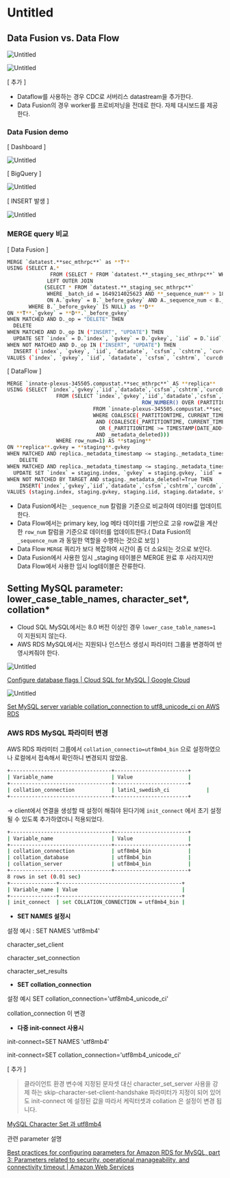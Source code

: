 # Untitled

## Data Fusion vs. Data Flow

![Untitled](Untitled.png)

![Untitled](Untitled%201.png)

[ 추가 ]

- Dataflow를 사용하는 경우 CDC로 서버리스 datastream을 추가한다.
- Data Fusion의 경우 worker를 프로비저닝을 전데로 한다. 자체 대시보드를 제공한다.

### Data Fusion demo

[ Dashboard ] 

![Untitled](Untitled%202.png)

[ BigQuery ] 

![Untitled](Untitled%203.png)

[ INSERT 발생 ]

![Untitled](Untitled%204.png)

### MERGE query 비교

[ Data Fusion ]

```bash
MERGE `datatest.**sec_mthrpc**` as **T**
USING (SELECT A.* 
			  FROM (SELECT * FROM `datatest.**_staging_sec_mthrpc**` WHERE _batch_id = 1649214025623 AND **_sequence_num** > 18) as A
			 LEFT OUTER JOIN
			(SELECT * FROM `datatest.**_staging_sec_mthrpc**` 
			 WHERE _batch_id = 1649214025623 AND **_sequence_num** > 18) as B
			 ON A.`gvkey` = B.`_before_gvkey` AND A._sequence_num < B._sequence_num
       WHERE B.`_before_gvkey` IS NULL) as **D**
ON **T**.`gvkey` = **D**.`_before_gvkey`
WHEN MATCHED AND D._op = "DELETE" THEN
  DELETE
WHEN MATCHED AND D._op IN ("INSERT", "UPDATE") THEN
  UPDATE SET `index` = D.`index`, `gvkey` = D.`gvkey`, `iid` = D.`iid`, `datadate` = D.`datadate`, `csfsm` = D.`csfsm`, `cshtrm` = D.`cshtrm`, `curcdm` = D.`curcdm`, `navm` = D.`navm`, `prccm` = D.`prccm`, `prchm` = D.`prchm`, `prclm` = D.`prclm`, `pacvertofeedpop` = D.`pacvertofeedpop`, `_sequence_num` = D.`_sequence_num`, _is_deleted = null
WHEN NOT MATCHED AND D._op IN ("INSERT", "UPDATE") THEN
  INSERT (`index`, `gvkey`, `iid`, `datadate`, `csfsm`, `cshtrm`, `curcdm`, `navm`, `prccm`, `prchm`, `prclm`, `pacvertofeedpop`, `_sequence_num`) 
VALUES (`index`, `gvkey`, `iid`, `datadate`, `csfsm`, `cshtrm`, `curcdm`, `navm`, `prccm`, `prchm`, `prclm`, `pacvertofeedpop`, `_sequence_num`)
```

[ DataFlow ]

```bash
MERGE `innate-plexus-345505.compustat.**sec_mthrpc**` AS **replica** 
USING (SELECT `index`,`gvkey`,`iid`,`datadate`,`csfsm`,`cshtrm`,`curcdm`,`navm`,`prccm`,`prchm`,`prclm`,`pacvertofeedpop`,`_metadata_timestamp`,`_metadata_read_timestamp`,`_metadata_read_method`,`_metadata_source_type`,`_metadata_deleted`,`_metadata_change_type`,`_metadata_log_file`,`_metadata_log_position` 
				FROM (SELECT `index`,`gvkey`,`iid`,`datadate`,`csfsm`,`cshtrm`,`curcdm`,`navm`,`prccm`,`prchm`,`prclm`,`pacvertofeedpop`,`_metadata_timestamp`,`_metadata_read_timestamp`,`_metadata_read_method`,`_metadata_source_type`,`_metadata_deleted`,`_metadata_change_type`,`_metadata_log_file`,`_metadata_log_position`, 
											ROW_NUMBER() OVER (PARTITION BY gvkey ORDER BY _metadata_timestamp DESC, _metadata_log_file DESC, _metadata_log_position DESC, _metadata_deleted ASC) as row_num 
							FROM `innate-plexus-345505.compustat.**sec_mthrpc_log**` 
							WHERE COALESCE(_PARTITIONTIME, CURRENT_TIMESTAMP()) >= TIMESTAMP(DATE_ADD(CURRENT_DATE(), INTERVAL -2 DAY)) 
							 AND (COALESCE(_PARTITIONTIME, CURRENT_TIMESTAMP()) >= TIMESTAMP(DATE_ADD(CURRENT_DATE(), INTERVAL -1 DAY))    
							  OR (_PARTITIONTIME >= TIMESTAMP(DATE_ADD(CURRENT_DATE(), INTERVAL -2 DAY))        
							 AND _metadata_deleted))) 
				WHERE row_num=1) AS **staging** 
ON **replica**.gvkey = **staging**.gvkey 
WHEN MATCHED AND replica._metadata_timestamp <= staging._metadata_timestamp AND staging._metadata_deleted=True THEN 
	DELETE 
WHEN MATCHED AND replica._metadata_timestamp <= staging._metadata_timestamp THEN 
  UPDATE SET `index` = staging.index, `gvkey` = staging.gvkey, `iid` = staging.iid, `datadate` = staging.datadate, `csfsm` = staging.csfsm, `cshtrm` = staging.cshtrm, `curcdm` = staging.curcdm, `navm` = staging.navm, `prccm` = staging.prccm, `prchm` = staging.prchm, `prclm` = staging.prclm, `pacvertofeedpop` = staging.pacvertofeedpop, `_metadata_timestamp` = staging._metadata_timestamp, `_metadata_read_timestamp` = staging._metadata_read_timestamp, `_metadata_read_method` = staging._metadata_read_method, `_metadata_source_type` = staging._metadata_source_type, `_metadata_deleted` = staging._metadata_deleted, `_metadata_change_type` = staging._metadata_change_type, `_metadata_log_file` = staging._metadata_log_file, `_metadata_log_position` = staging._metadata_log_position 
WHEN NOT MATCHED BY TARGET AND staging._metadata_deleted!=True THEN 
	INSERT(`index`,`gvkey`,`iid`,`datadate`,`csfsm`,`cshtrm`,`curcdm`,`navm`,`prccm`,`prchm`,`prclm`,`pacvertofeedpop`,`_metadata_timestamp`,`_metadata_read_timestamp`,`_metadata_read_method`,`_metadata_source_type`,`_metadata_deleted`,`_metadata_change_type`,`_metadata_log_file`,`_metadata_log_position`) 
VALUES (staging.index, staging.gvkey, staging.iid, staging.datadate, staging.csfsm, staging.cshtrm, staging.curcdm, staging.navm, staging.prccm, staging.prchm, staging.prclm, staging.pacvertofeedpop, staging._metadata_timestamp, staging._metadata_read_timestamp, staging._metadata_read_method, staging._metadata_source_type, staging._metadata_deleted, staging._metadata_change_type, staging._metadata_log_file, staging._metadata_log_position)
```

- Data Fusion에서는 `_sequence_num` 칼럼을 기준으로 비교하여 데이터를 업데이트한다.
- Data Flow에서는 primary key, log 메타 데이터를 기반으로 고유 row값을 계산한 `row_num` 칼럼을 기준으로 데이터를 업데이트한다.( Data Fusion의 `_sequence_num` 과 동일한 역할을 수행하는 것으로 보임 )
- Data Flow `MERGE` 쿼리가 보다 복잡하여 시간이 좀 더 소요되는 것으로 보인다.
- Data Fusion에서 사용한 임시 _staging 테이블은 MERGE 완료 후 사라지지만 Data Flow에서 사용한 임시 log테이블은 잔류한다.

## Setting MySQL parameter: lower_case_table_names, character_set*, collation*

- Cloud SQL MySQL에서는 8.0 버전 이상인 경우 `lower_case_table_names=1` 이 지원되지 않는다.
- AWS RDS MySQL에서는 지원되나 인스턴스 생성시 파라미터 그룹을 변경하여 반영시켜줘야 한다.

![Untitled](Untitled%205.png)

[Configure database flags | Cloud SQL for MySQL | Google Cloud](https://cloud.google.com/sql/docs/mysql/flags)

![Untitled](Untitled%206.png)

[Set MySQL server variable collation_connection to utf8_unicode_ci on AWS RDS](https://stackoverflow.com/questions/35931530/set-mysql-server-variable-collation-connection-to-utf8-unicode-ci-on-aws-rds)

### AWS RDS MySQL 파라미터 변경

AWS RDS 파라미터 그룹에서 `collation_connectio=utf8mb4_bin` 으로 설정하였으나 로컬에서 접속해서 확인하니 변경되지 않았음.

```bash
+---------------------------------+------------------------+
| Variable_name                   | Value                  |
+---------------------------------+------------------------+
| collation_connection            | latin1_swedish_ci            |          |                  |
+---------------------------------+------------------------+
```

→ client에서 연결을 생성할 때 설정이 해줘야 된다기에 `init_connect` 에서 초기 설정될 수 있도록 추가하였더니 적용되었다.

```bash
+---------------------------------+------------------------+
| Variable_name                   | Value                  |
+---------------------------------+------------------------+
| collation_connection            | utf8mb4_bin            |
| collation_database              | utf8mb4_bin            |
| collation_server                | utf8mb4_bin            |                  |
+---------------------------------+------------------------+
8 rows in set (0.01 sec)
+---------------+----------------------------------------+
| Variable_name | Value                                  |
+---------------+----------------------------------------+
| init_connect  | set COLLATION_CONNECTION = utf8mb4_bin |
```

- **SET NAMES 설정시**

설정 예시 : SET NAMES 'utf8mb4'

character_set_client

character_set_connection

character_set_results

- **SET collation_connection**

설정 예시 SET collation_connection='utf8mb4_unicode_ci'

collation_connection 이 변경

- **다중 init-connect 사용시**

init-connect=SET NAMES 'utf8mb4'

init-connect=SET collation_connection='utf8mb4_unicode_ci'

[ 추가 ]

> 클라이언트 환경 변수에 지정된 문자셋 대신 character_set_server 사용을 강제 하는 skip-character-set-client-handshake 파라미터가 지정이 되어 있어도 init-connect 에 설정된 값을 따라서 케릭터셋과 collation 은 설정이 변경 됩니다.
> 

[MySQL Character Set 과 utf8mb4](https://hoing.io/archives/13254)

관련 parameter 설명

[Best practices for configuring parameters for Amazon RDS for MySQL, part 3: Parameters related to security, operational manageability, and connectivity timeout | Amazon Web Services](https://aws.amazon.com/ko/blogs/database/best-practices-for-configuring-parameters-for-amazon-rds-for-mysql-part-3-parameters-related-to-security-operational-manageability-and-connectivity-timeout/)